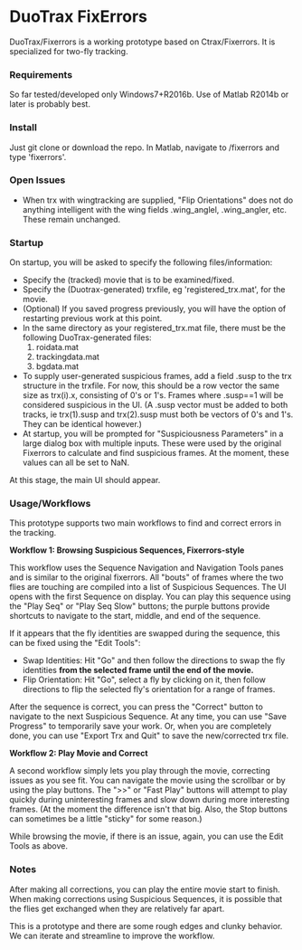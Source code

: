 # DuoTrax FixErrors #

DuoTrax/Fixerrors is a working prototype based on Ctrax/Fixerrors. It is specialized for two-fly tracking.

### Requirements ###

So far tested/developed only Windows7+R2016b. Use of Matlab R2014b or later is probably best.

### Install ###

Just git clone or download the repo. In Matlab, navigate to <DuoTraxFixErrors>/fixerrors and type 'fixerrors'.

### Open Issues ###
* When trx with wingtracking are supplied, "Flip Orientations" does not do anything intelligent with the wing fields .wing_anglel, .wing_angler, etc. These remain unchanged.


### Startup ###

On startup, you will be asked to specify the following files/information:

* Specify the (tracked) movie that is to be examined/fixed.
* Specify the (Duotrax-generated) trxfile, eg 'registered_trx.mat', for the movie.
* (Optional) If you saved progress previously, you will have the option of restarting previous work at this point.
* In the same directory as your registered_trx.mat file, there must be the following DuoTrax-generated files:
    1. roidata.mat
    2. trackingdata.mat
    3. bgdata.mat
* To supply user-generated suspicious frames, add a field .susp to the trx structure in the trxfile. For now, this should be a row vector the same size as trx(i).x, consisting of 0's or 1's. Frames where .susp==1 will be considered suspicious in the UI. (A .susp vector must be added to both tracks, ie trx(1).susp and trx(2).susp must both be vectors of 0's and 1's. They can be identical however.)
* At startup, you will be prompted for "Suspiciousness Parameters" in a large dialog box with multiple inputs. These were used by the original Fixerrors to calculate and find suspicious frames. At the moment, these values can all be set to NaN.

At this stage, the main UI should appear.

### Usage/Workflows ###

This prototype supports two main workflows to find and correct errors in the tracking.

**Workflow 1: Browsing Suspicious Sequences, Fixerrors-style**

This workflow uses the Sequence Navigation and Navigation Tools panes and is similar to the original fixerrors. All "bouts" of frames where the two flies are touching are compiled into a list of Suspicious Sequences. The UI opens with the first Sequence on display. You can play this sequence using the "Play Seq" or "Play Seq Slow" buttons; the purple buttons provide shortcuts to navigate to the start, middle, and end of the sequence.

If it appears that the fly identities are swapped during the sequence, this can be fixed using the "Edit Tools":

* Swap Identities: Hit "Go" and then follow the directions to swap the fly identities **from the selected frame until the end of the movie.**
* Flip Orientation: Hit "Go", select a fly by clicking on it, then follow directions to flip the selected fly's orientation for a range of frames.

After the sequence is correct, you can press the "Correct" button to navigate to the next Suspicious Sequence. At any time, you can use "Save Progress" to temporarily save your work. Or, when you are completely done, you can use "Export Trx and Quit" to save the new/corrected trx file.

**Workflow 2: Play Movie and Correct**

A second workflow simply lets you play through the movie, correcting issues as you see fit. You can navigate the movie using the scrollbar or by using the play buttons. The ">>" or "Fast Play" buttons will attempt to play quickly during uninteresting frames and slow down during more interesting frames. (At the moment the difference isn't that big. Also, the Stop buttons can sometimes be a little "sticky" for some reason.)

While browsing the movie, if there is an issue, again, you can use the Edit Tools as above.

### Notes ###
After making all corrections, you can play the entire movie start to finish. When making corrections using Suspicious Sequences, it is possible that the flies get exchanged when they are relatively far apart. 

This is a prototype and there are some rough edges and clunky behavior. We can iterate and streamline to improve the workflow.